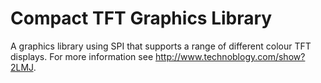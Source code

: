 # Compact TFT Graphics Library
A graphics library using SPI that supports a range of different colour TFT displays. For more information see http://www.technoblogy.com/show?2LMJ.
